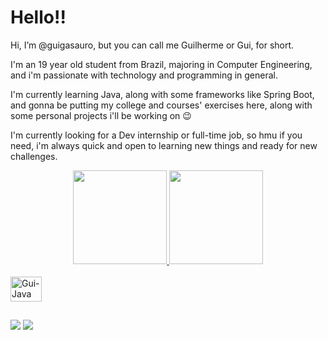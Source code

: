 # Hello!!
Hi, I’m @guigasauro, but you can call me Guilherme or Gui, for short.

I'm an 19 year old student from Brazil, majoring in Computer Engineering,
and i'm passionate with technology and programming in general.

I'm currently learning Java, along with some frameworks
like Spring Boot, and gonna be putting my college and courses'
exercises here, along with some personal projects i'll be working on 😉

I'm currently looking for a Dev internship or full-time job, so
hmu if you need, i'm always quick and open to learning new things
and ready for new challenges.

<div align="center">
  <a href="https://github.com/guigasauro">
  <img height="150em" src="https://github-readme-stats.vercel.app/api?username=guigasauro&show_icons=true&theme=synthwave&include_all_commits=true&count_private=true"/>
  <img height="150em" src="https://github-readme-stats.vercel.app/api/top-langs/?username=guigasauro&layout=compact&langs_count=7&theme=synthwave"/>
</div>
  
  </div>
<div style="display: inline_block"><br>
  <img align="center" alt="Gui-Java" height="40" width="50" src="https://cdn.jsdelivr.net/gh/devicons/devicon/icons/java/java-original.svg">
</div>

##

<div>
  <a href = "mailto:gui.ns7431@gmail.com"><img src="https://img.shields.io/badge/-Gmail-%23333?style=for-the-badge&logo=gmail&logoColor=white" target="_blank"></a>
  <a href="https://www.linkedin.com/in/guilhermenogr/" target="_blank"><img src="https://img.shields.io/badge/-LinkedIn-%230077B5?style=for-the-badge&logo=linkedin&logoColor=white" target="_blank"></a>
</div>
